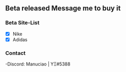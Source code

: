 ## Beta released Message me to buy it

### Beta Site-List

- [x] Nike
- [x] Adidas

### Contact

-Discord: Manuciao | YΞ#5388
